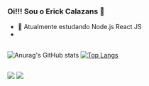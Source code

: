 ### Oi!!! Sou o Erick Calazans 👋

- 🌱 Atualmente estudando Node.js React JS 
- 
##

![Anurag's GitHub stats](https://github-readme-stats.vercel.app/api?username=ecalazans&show_icons=true&theme=dark)
[![Top Langs](https://github-readme-stats.vercel.app/api/top-langs/?username=ecalazans&layout=compact&theme=dark)](https://github.com/anuraghazra/github-readme-stats)

##

<div>
  <a href="https://instagram.com/rafaballerini" target="_blank"><img src="https://img.shields.io/badge/-Instagram-%23E4405F?style=for-the-badge&logo=instagram&logoColor=white" target="_blank"></a>
  <a href = "mailto:erickdcalazans@gmail.com"><img src="https://img.shields.io/badge/-Gmail-%23333?style=for-the-badge&logo=gmail&logoColor=white" target="_blank"></a>
</div>
